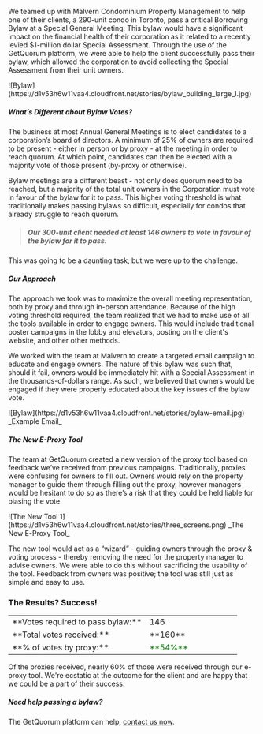 We teamed up with Malvern Condominium Property Management to help one of their clients, a 290-unit condo in Toronto, pass a critical Borrowing Bylaw at a Special General Meeting. This bylaw would have a significant impact on the financial health of their corporation as it related to a recently levied $1-million dollar Special Assessment. Through the use of the GetQuorum platform, we were able to help the client successfully pass their bylaw, which allowed the corporation to avoid collecting the Special Assessment from their unit owners.

<div class="flex">
![Bylaw](https://d1v53h6w11vaa4.cloudfront.net/stories/bylaw_building_large_1.jpg)
</div>

##### What’s Different about Bylaw Votes?

The business at most Annual General Meetings is to elect candidates to a corporation’s board of directors. A minimum of 25% of owners are required to be present - either in person or by proxy - at the meeting in order to reach quorum. At which point, candidates can then be elected with a majority vote of those present (by-proxy or otherwise).

Bylaw meetings are a different beast - not only does quorum need to be reached, but a majority of the total unit owners in the Corporation must vote in favour of the bylaw for it to pass. This higher voting threshold is what traditionally makes passing bylaws so difficult, especially for condos that already struggle to reach quorum.

> ##### Our 300-unit client needed at least 146 owners to vote in favour of the bylaw for it to pass.

This was going to be a daunting task, but we were up to the challenge.

##### Our Approach

The approach we took was to maximize the overall meeting representation, both by proxy and through in-person attendance. Because of the high voting threshold required, the team realized that we had to make use of all the tools available in order to engage owners. This would include traditional poster campaigns in the lobby and elevators, posting on the client's website, and other other methods.

We worked with the team at Malvern to create a targeted email campaign to educate and engage owners. The nature of this bylaw was such that, should it fail, owners would be immediately hit with a Special Assessment in the thousands-of-dollars range. As such, we believed that owners would be engaged if they were properly educated about the key issues of the bylaw vote.

<div class="flex">
![Bylaw](https://d1v53h6w11vaa4.cloudfront.net/stories/bylaw-email.jpg)
_Example Email_
</div>

##### The New E-Proxy Tool

The team at GetQuorum created a new version of the proxy tool based on feedback we’ve received from previous campaigns. Traditionally, proxies were confusing for owners to fill out. Owners would rely on the property manager to guide them through filling out the proxy, however managers would be hesitant to do so as there’s a risk that they could be held liable for biasing the vote.

<div class="flex">
![The New Tool 1](https://d1v53h6w11vaa4.cloudfront.net/stories/three_screens.png)
_The New E-Proxy Tool_
</div>

The new tool would act as a “wizard” - guiding owners through the proxy & voting process - thereby removing the need for the property manager to advise owners. We were able to do this without sacrificing the usability of the tool. Feedback from owners was positive; the tool was still just as simple and easy to use.

### The Results? Success!

<table class="striped">
  <tbody>
    <tr><td width="60%">**Votes required to pass bylaw:**</td><td>146</td></tr>
    <tr><td>**Total votes received:**</td><td>**160**</td></tr>
    <tr><td>**% of votes by proxy:**</td><td style="color: green">**54%**</td></tr>
  </tbody>
</table>

Of the proxies received, nearly 60% of those were received through our e-proxy tool. We're ecstatic at the outcome for the client and are happy that we could be a part of their success.

##### Need help passing a bylaw?  

The GetQuorum platform can help, [contact us now](/contact).
